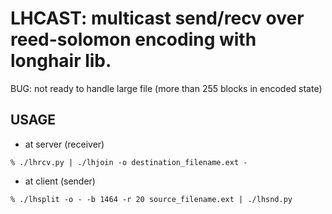 # LHCAST: multicast send/recv over reed-solomon encoding with longhair lib.

BUG: not ready to handle large file (more than 255 blocks in encoded state)

## USAGE

- at server (receiver)
```
% ./lhrcv.py | ./lhjoin -o destination_filename.ext -
```

- at client (sender)

```
% ./lhsplit -o - -b 1464 -r 20 source_filename.ext | ./lhsnd.py
```


